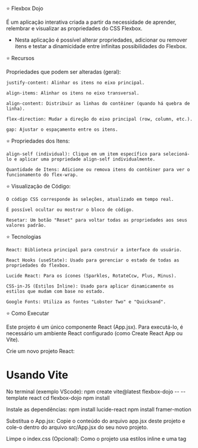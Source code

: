 ⭐️ Flexbox Dojo 

É um aplicação interativa criada a partir da necessidade de aprender, relembrar e visualizar as propriedades do CSS Flexbox.

- Nesta aplicação é possível alterar propriedades, adicionar ou remover itens e testar a dinamicidade entre infinitas possibilidades do Flexbox.

⭐️ Recursos

Propriedades que podem ser alteradas (geral):

    justify-content: Alinhar os itens no eixo principal.

    align-items: Alinhar os itens no eixo transversal.

    align-content: Distribuir as linhas do contêiner (quando há quebra de linha).

    flex-direction: Mudar a direção do eixo principal (row, column, etc.).

    gap: Ajustar o espaçamento entre os itens.

⭐️ Propriedades dos Itens:

    align-self (individual): Clique em um item específico para selecioná-lo e aplicar uma propriedade align-self individualmente.

    Quantidade de Itens: Adicione ou remova itens do contêiner para ver o funcionamento do flex-wrap.

⭐️ Visualização de Código:

    O código CSS corresponde às seleções, atualizado em tempo real.

    É possível ocultar ou mostrar o bloco de código.

    Resetar: Um botão "Reset" para voltar todas as propriedades aos seus valores padrão.

⭐️ Tecnologias 

    React: Biblioteca principal para construir a interface do usuário.

    React Hooks (useState): Usado para gerenciar o estado de todas as propriedades do flexbox.

    Lucide React: Para os ícones (Sparkles, RotateCcw, Plus, Minus).

    CSS-in-JS (Estilos Inline): Usado para aplicar dinamicamente os estilos que mudam com base no estado.

    Google Fonts: Utiliza as fontes "Lobster Two" e "Quicksand".

⭐️ Como Executar

Este projeto é um único componente React (App.jsx). Para executá-lo, é necessário um ambiente React configurado (como Create React App ou Vite).

Crie um novo projeto React:

# Usando Vite 
No terminal (exemplo VScode):
    npm create vite@latest flexbox-dojo -- --template react
    cd flexbox-dojo
    npm install


Instale as dependências:
    npm install lucide-react
    npm install framer-motion


Substitua o App.jsx:
    Copie o conteúdo do arquivo app.jsx deste projeto e cole-o dentro do arquivo src/App.jsx do seu novo projeto.

Limpe o index.css (Opcional):
Como o projeto usa estilos inline e uma tag <style> interna, você pode querer limpar o arquivo src/index.css ou src/App.css para evitar conflitos de estilo.

Inicie o servidor de desenvolvimento:

npm run dev


O site deverá abrir automaticamente em http://localhost:5173 (ou similar).


